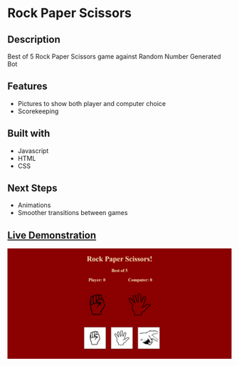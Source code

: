 # Rock Paper Scissors 

## Description
Best of 5 Rock Paper Scissors game against Random Number Generated Bot

## Features
- Pictures to show both player and computer choice
- Scorekeeping

## Built with
- Javascript
- HTML
- CSS

## Next Steps
- Animations 
- Smoother transitions between games

## [Live Demonstration](https://ngoytom.github.io/rock-paper-scissors/)
![UI of app](https://github.com/ngoytom/rock-paper-scissors/blob/main/capture.PNG?raw=true)


